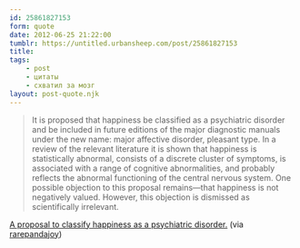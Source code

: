 ```yaml
---
id: 25861827153
form: quote
date: 2012-06-25 21:22:00
tumblr: https://untitled.urbansheep.com/post/25861827153
title: 
tags:
    - post
    - цитаты
    - схватил за мозг
layout: post-quote.njk
---
```


<blockquote>
It is proposed that happiness be classified as a psychiatric disorder and be included in future editions of the major diagnostic manuals under the new name: major affective disorder, pleasant type. In a review of the relevant literature it is shown that happiness is statistically abnormal, consists of a discrete cluster of symptoms, is associated with a range of cognitive abnormalities, and probably reflects the abnormal functioning of the central nervous system. One possible objection to this proposal remains—that happiness is not negatively valued. However, this objection is dismissed as scientifically irrelevant.
</blockquote>

<a href="http://www.ncbi.nlm.nih.gov/pmc/articles/PMC1376114/">A proposal to classify happiness as a psychiatric disorder.</a> (via <a href="http://believeinanything.com/post/24496274424/it-is-proposed-that-happiness-be-classified-as-a" class="tumblr_blog">rarepandajoy</a>)
